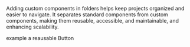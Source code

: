 Adding custom components in folders helps keep projects organized and easier to navigate. It separates standard components from custom components, making them reusable, accessible, and maintainable, and enhancing scalability.

example a reausable Button